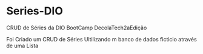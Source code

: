 # Series-DIO
CRUD de Séries da DIO BootCamp DecolaTech2aEdição

Foi Criado um CRUD de Séries Ultilizando m banco de dados ficticio através de uma Lista
